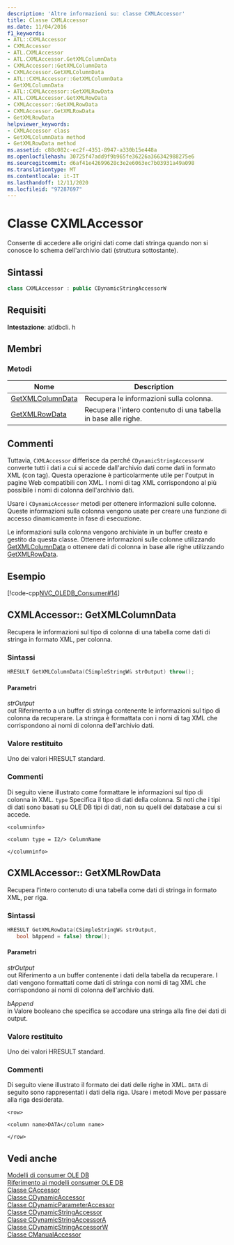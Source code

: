 ```yaml
---
description: 'Altre informazioni su: classe CXMLAccessor'
title: Classe CXMLAccessor
ms.date: 11/04/2016
f1_keywords:
- ATL::CXMLAccessor
- CXMLAccessor
- ATL.CXMLAccessor
- ATL.CXMLAccessor.GetXMLColumnData
- CXMLAccessor::GetXMLColumnData
- CXMLAccessor.GetXMLColumnData
- ATL::CXMLAccessor::GetXMLColumnData
- GetXMLColumnData
- ATL::CXMLAccessor::GetXMLRowData
- ATL.CXMLAccessor.GetXMLRowData
- CXMLAccessor::GetXMLRowData
- CXMLAccessor.GetXMLRowData
- GetXMLRowData
helpviewer_keywords:
- CXMLAccessor class
- GetXMLColumnData method
- GetXMLRowData method
ms.assetid: c88c082c-ec2f-4351-8947-a330b15e448a
ms.openlocfilehash: 30725f47add9f9b965fe36226a366342988275e6
ms.sourcegitcommit: d6af41e42699628c3e2e6063ec7b03931a49a098
ms.translationtype: MT
ms.contentlocale: it-IT
ms.lasthandoff: 12/11/2020
ms.locfileid: "97287697"
---
```

# <a name="cxmlaccessor-class"></a>Classe CXMLAccessor

Consente di accedere alle origini dati come dati stringa quando non si conosce lo schema dell'archivio dati (struttura sottostante).

## <a name="syntax"></a>Sintassi

```cpp
class CXMLAccessor : public CDynamicStringAccessorW
```

## <a name="requirements"></a>Requisiti

**Intestazione**: atldbcli. h

## <a name="members"></a>Membri

### <a name="methods"></a>Metodi

| Nome | Description |
|-|-|
|[GetXMLColumnData](#getxmlcolumndata)|Recupera le informazioni sulla colonna.|
|[GetXMLRowData](#getxmlrowdata)|Recupera l'intero contenuto di una tabella in base alle righe.|

## <a name="remarks"></a>Commenti

Tuttavia, `CXMLAccessor` differisce da perché `CDynamicStringAccessorW` converte tutti i dati a cui si accede dall'archivio dati come dati in formato XML (con tag). Questa operazione è particolarmente utile per l'output in pagine Web compatibili con XML. I nomi di tag XML corrispondono al più possibile i nomi di colonna dell'archivio dati.

Usare i `CDynamicAccessor` metodi per ottenere informazioni sulle colonne. Queste informazioni sulla colonna vengono usate per creare una funzione di accesso dinamicamente in fase di esecuzione.

Le informazioni sulla colonna vengono archiviate in un buffer creato e gestito da questa classe. Ottenere informazioni sulle colonne utilizzando [GetXMLColumnData](#getxmlcolumndata) o ottenere dati di colonna in base alle righe utilizzando [GetXMLRowData](#getxmlrowdata).

## <a name="example"></a>Esempio

[!code-cpp[NVC_OLEDB_Consumer#14](../../data/oledb/codesnippet/cpp/cxmlaccessor-class_1.cpp)]

## <a name="cxmlaccessorgetxmlcolumndata"></a><a name="getxmlcolumndata"></a> CXMLAccessor:: GetXMLColumnData

Recupera le informazioni sul tipo di colonna di una tabella come dati di stringa in formato XML, per colonna.

### <a name="syntax"></a>Sintassi

```cpp
HRESULT GetXMLColumnData(CSimpleStringW& strOutput) throw();
```

#### <a name="parameters"></a>Parametri

*strOutput*<br/>
out Riferimento a un buffer di stringa contenente le informazioni sul tipo di colonna da recuperare. La stringa è formattata con i nomi di tag XML che corrispondono ai nomi di colonna dell'archivio dati.

### <a name="return-value"></a>Valore restituito

Uno dei valori HRESULT standard.

### <a name="remarks"></a>Commenti

Di seguito viene illustrato come formattare le informazioni sul tipo di colonna in XML. `type` Specifica il tipo di dati della colonna. Si noti che i tipi di dati sono basati su OLE DB tipi di dati, non su quelli del database a cui si accede.

`<columninfo>`

`<column type = I2/> ColumnName`

`</columninfo>`

## <a name="cxmlaccessorgetxmlrowdata"></a><a name="getxmlrowdata"></a> CXMLAccessor:: GetXMLRowData

Recupera l'intero contenuto di una tabella come dati di stringa in formato XML, per riga.

### <a name="syntax"></a>Sintassi

```cpp
HRESULT GetXMLRowData(CSimpleStringW& strOutput,
   bool bAppend = false) throw();
```

#### <a name="parameters"></a>Parametri

*strOutput*<br/>
out Riferimento a un buffer contenente i dati della tabella da recuperare. I dati vengono formattati come dati di stringa con nomi di tag XML che corrispondono ai nomi di colonna dell'archivio dati.

*bAppend*<br/>
in Valore booleano che specifica se accodare una stringa alla fine dei dati di output.

### <a name="return-value"></a>Valore restituito

Uno dei valori HRESULT standard.

### <a name="remarks"></a>Commenti

Di seguito viene illustrato il formato dei dati delle righe in XML. `DATA` di seguito sono rappresentati i dati della riga. Usare i metodi Move per passare alla riga desiderata.

`<row>`

`<column name>DATA</column name>`

`</row>`

## <a name="see-also"></a>Vedi anche

[Modelli di consumer OLE DB](../../data/oledb/ole-db-consumer-templates-cpp.md)<br/>
[Riferimento ai modelli consumer OLE DB](../../data/oledb/ole-db-consumer-templates-reference.md)<br/>
[Classe CAccessor](../../data/oledb/caccessor-class.md)<br/>
[Classe CDynamicAccessor](../../data/oledb/cdynamicaccessor-class.md)<br/>
[Classe CDynamicParameterAccessor](../../data/oledb/cdynamicparameteraccessor-class.md)<br/>
[Classe CDynamicStringAccessor](../../data/oledb/cdynamicstringaccessor-class.md)<br/>
[Classe CDynamicStringAccessorA](../../data/oledb/cdynamicstringaccessora-class.md)<br/>
[Classe CDynamicStringAccessorW](../../data/oledb/cdynamicstringaccessorw-class.md)<br/>
[Classe CManualAccessor](../../data/oledb/cmanualaccessor-class.md)
